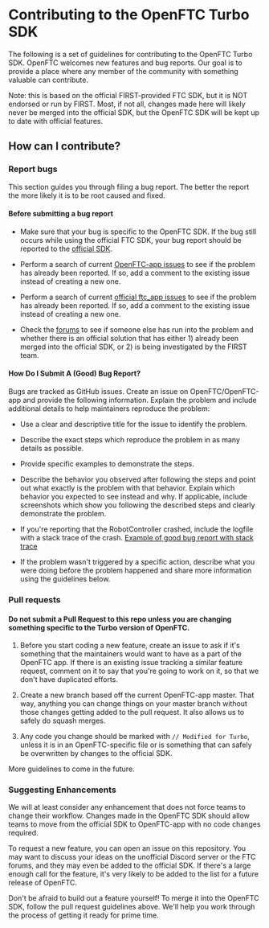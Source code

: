 # Contributing to the OpenFTC Turbo SDK

The following is a set of guidelines for contributing to the OpenFTC Turbo SDK. OpenFTC welcomes new features and bug reports. Our goal is to provide a place where any member of the community with something valuable can contribute.

Note: this is based on the official FIRST-provided FTC SDK, but it is NOT endorsed or run by FIRST. Most, if not all, changes made here will likely never be merged into the official SDK, but the OpenFTC SDK will be kept up to date with official features. 

## How can I contribute?

### Report bugs

This section guides you through filing a bug report.  The better the report the more likely it is to be root caused and fixed.

#### Before submitting a bug report

- Make sure that your bug is specific to the OpenFTC SDK. If the bug still occurs while using the official FTC SDK, your bug report should be reported to the [official SDK](https://github.com/ftctechnh/ftc_app).

- Perform a search of current [OpenFTC-app issues](https://github.com/OpenFTC/OpenFTC-app/issues) to see if the problem has already been reported.  If so, add a comment to the existing issue instead of creating a new one.

- Perform a search of current [official ftc_app issues](https://github.com/ftctechnh/ftc_app/issues) to see if the problem has already been reported.  If so, add a comment to the existing issue instead of creating a new one.

- Check the [forums](http://ftcforum.usfirst.org/forum.php) to see if someone else has run into the problem and whether there is an official solution that has either 1) already been merged into the official SDK, or 2) is being investigated by the FIRST team.


#### How Do I Submit A (Good) Bug Report?

Bugs are tracked as GitHub issues. Create an issue on OpenFTC/OpenFTC-app and provide the following information.
Explain the problem and include additional details to help maintainers reproduce the problem:

- Use a clear and descriptive title for the issue to identify the problem.

- Describe the exact steps which reproduce the problem in as many details as possible.

- Provide specific examples to demonstrate the steps.

- Describe the behavior you observed after following the steps and point out what exactly is the problem with that behavior. Explain which behavior you expected to see instead and why. If applicable, include screenshots which show you following the described steps and clearly demonstrate the problem.

- If you're reporting that the RobotController crashed, include the logfile with a stack trace of the crash.  [Example of good bug report with stack trace](https://github.com/ftctechnh/ftc_app/issues/224)

- If the problem wasn't triggered by a specific action, describe what you were doing before the problem happened and share more information using the guidelines below.


### Pull requests

#### Do not submit a Pull Request to this repo unless you are changing something specific to the Turbo version of OpenFTC.

1. Before you start coding a new feature, create an issue to ask if it's something that the maintainers would want to have as a part of the OpenFTC app. If there is an existing issue tracking a similar feature request, comment on it to say that you're going to work on it, so that we don't have duplicated efforts.

2. Create a new branch based off the current OpenFTC-app master. That way, anything you can change things on your master branch without those changes getting added to the pull request. It also allows us to safely do squash merges.

3. Any code you change should be marked with `// Modified for Turbo`, unless it is in an OpenFTC-specific file or is something that can safely be overwritten by changes to the official SDK.

More guidelines to come in the future.

### Suggesting Enhancements

We will at least consider any enhancement that does not force teams to change their workflow. Changes made in the OpenFTC SDK should allow teams to move from the official SDK to OpenFTC-app with no code changes required.

To request a new feature, you can open an issue on this repository. You may want to discuss your ideas on the unofficial Discord server or the FTC forums, and they may even be added to the official SDK. If there's a large enough call for the feature, it's very likely to be added to the list for a future release of OpenFTC.

Don't be afraid to build out a feature yourself! To merge it into the OpenFTC SDK, follow the pull request guidelines above. We'll help you work through the process of getting it ready for prime time.
